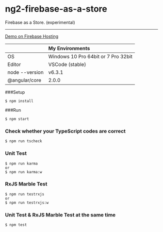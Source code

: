 # ng2-firebase-as-a-store
Firebase as a Store. (experimental)

---

[Demo on Firebase Hosting](https://fir-as-a-store.firebaseapp.com/)

||My Environments|
|:--|:--|
|OS|Windows 10 Pro 64bit or 7 Pro 32bit|
|Editor|VSCode (stable)|
|node --version|v6.3.1|
|@angular/core|2.0.0|

###Setup
```
$ npm install
```

###Run
```
$ npm start
```

### Check whether your TypeScript codes are correct
```
$ npm run tscheck
```

### Unit Test
```
$ npm run karma
or
$ npm run karma:w
```

### RxJS Marble Test
```
$ npm run testrxjs
or
$ npm run testrxjs:w
```

### Unit Test & RxJS Marble Test at the same time
```
$ npm test
```